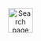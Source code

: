 <div align="center">
<a href="https://oussamaweb.github.io/Search/" target="_blank">
    <img src="https://img.shields.io/static/v1?message=Search%20Page&logo=link&label=&color=00BFFF&logoColor=white&labelColor=&style=for-the-badge" height="50" alt="Search page logo" />
  </a>
</div>
